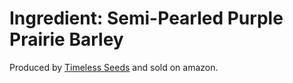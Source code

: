 # Ingredient: Semi-Pearled Purple Prairie Barley

Produced by [Timeless Seeds](../986) and sold on amazon.